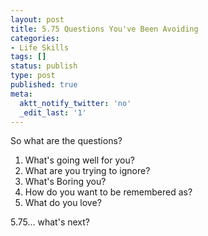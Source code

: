 ```yaml
---
layout: post
title: 5.75 Questions You've Been Avoiding
categories:
- Life Skills
tags: []
status: publish
type: post
published: true
meta:
  aktt_notify_twitter: 'no'
  _edit_last: '1'
---
```

So what are the questions?

1. What's going well for you?
2. What are you trying to ignore?
3. What's Boring you?
4. How do you want to be remembered as?
5. What do you love?

5.75… what's next?
